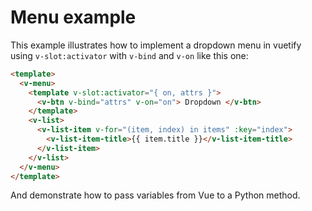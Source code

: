 # Menu example

This example illustrates how to implement a dropdown menu in vuetify using `v-slot:activator` with `v-bind` and `v-on` like this one:

```html
<template>
  <v-menu>
    <template v-slot:activator="{ on, attrs }">
      <v-btn v-bind="attrs" v-on="on"> Dropdown </v-btn>
    </template>
    <v-list>
      <v-list-item v-for="(item, index) in items" :key="index">
        <v-list-item-title>{{ item.title }}</v-list-item-title>
      </v-list-item>
    </v-list>
  </v-menu>
</template>
```

And demonstrate how to pass variables from Vue to a Python method.

